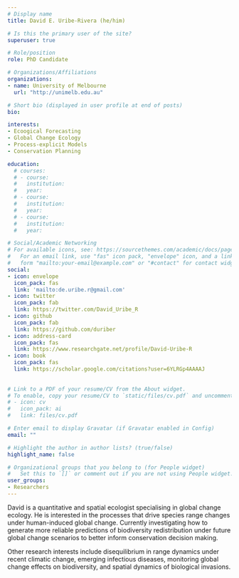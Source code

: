 ```yaml
---
# Display name
title: David E. Uribe-Rivera (he/him)

# Is this the primary user of the site?
superuser: true

# Role/position
role: PhD Candidate

# Organizations/Affiliations
organizations:
- name: University of Melbourne
  url: "http://unimelb.edu.au"

# Short bio (displayed in user profile at end of posts)
bio: 

interests:
- Ecoogical Forecasting
- Global Change Ecology
- Process-explicit Models
- Conservation Planning

education:
  # courses:
  # - course:
  #   institution:
  #   year:
  # - course:
  #   institution:
  #   year:
  # - course:
  #   institution:
  #   year:

# Social/Academic Networking
# For available icons, see: https://sourcethemes.com/academic/docs/page-builder/#icons
#   For an email link, use "fas" icon pack, "envelope" icon, and a link in the
#   form "mailto:your-email@example.com" or "#contact" for contact widget.
social:
- icon: envelope
  icon_pack: fas
  link: 'mailto:de.uribe.r@gmail.com'
- icon: twitter
  icon_pack: fab
  link: https://twitter.com/David_Uribe_R
- icon: github
  icon_pack: fab
  link: https://github.com/duriber
- icon: address-card
  icon_pack: fas
  link: https://www.researchgate.net/profile/David-Uribe-R
- icon: book
  icon_pack: fas
  link: https://scholar.google.com/citations?user=6YLRGp4AAAAJ
    
  
# Link to a PDF of your resume/CV from the About widget.
# To enable, copy your resume/CV to `static/files/cv.pdf` and uncomment the lines below.
# - icon: cv
#   icon_pack: ai
#   link: files/cv.pdf

# Enter email to display Gravatar (if Gravatar enabled in Config)
email: ""

# Highlight the author in author lists? (true/false)
highlight_name: false

# Organizational groups that you belong to (for People widget)
#   Set this to `[]` or comment out if you are not using People widget.
user_groups:
- Researchers
---
```



David is a quantitative and spatial ecologist specialising in global change ecology. He is interested in the processes that drive species range changes under human-induced global change. Currently investigating how to generate more reliable predictions of biodiversity redistribution under future global change scenarios to better inform conservation decision making. 

Other research interests include disequilibrium in range dynamics under recent climatic change, emerging infectious diseases, monitoring global change effects on biodiversity, and spatial dynamics of biological invasions.
